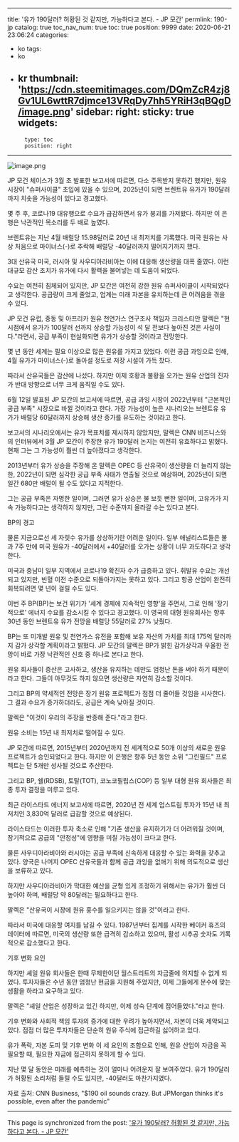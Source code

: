 
---
title: '유가 190달러? 허황된 것 같지만, 가능하다고 본다. - JP 모간'
permlink: 190-jp
catalog: true
toc_nav_num: true
toc: true
position: 9999
date: 2020-06-21 23:06:24
categories:
- ko
tags:
- ko
- kr
thumbnail: 'https://cdn.steemitimages.com/DQmZcR4zj8Gv1UL6wttR7djmce13VRqDy7hh5YRiH3qBQgD/image.png'
sidebar:
    right:
        sticky: true
widgets:
    -
        type: toc
        position: right
---


![image.png](https://cdn.steemitimages.com/DQmZcR4zj8Gv1UL6wttR7djmce13VRqDy7hh5YRiH3qBQgD/image.png)

JP 모건 체이스가 3월 초 발표한 보고서에 따르면, 다소 주목받지 못하긴 했지만, 원유 시장이 "슈퍼사이클" 초입에 있을 수 있으며, 2025년이 되면 브렌트유 유가가 190달러까지 치솟을 가능성이 있다고 경고했다.

 

몇 주 후, 코로나19 대유행으로 수요가 급감하면서 유가 붕괴를 가져왔다. 하지만 이 은행은 낙관적인 목소리를 두 배로 높였다.

 

브렌트유는 지난 4월 배럴당 15.98달러로 20년 내 최저치를 기록했다. 미국 원유는 사상 처음으로 마이너스(-)로 추락해 배럴당 -40달러까지 떨어지기까지 했다.

 

3대 산유국 미국, 러시아 및 사우디아라비아는 이에 대응해 생산량을 대폭 줄였다. 이런 대규모 감산 조치가 유가에 다시 활력을 불어넣는 데 도움이 되었다.

 

수요는 여전히 침체되어 있지만, JP 모간은 여전히 강한 원유 슈퍼사이클이 시작되었다고 생각한다. 공급량이 크게 줄었고, 업계는 미래 자본을 유치하는데 큰 어려움을 겪을 수 있다.

 

JP 모건 유럽, 중동 및 아프리카 원유 천연가스 연구조사 책임자 크리스티안 말렉은 "현시점에서 유가가 100달러 선까지 상승할 가능성이 석 달 전보다 높아진 것은 사실이다."라면서, 공급 부족이 현실화되면 유가가 상승할 것이라고 전망한다.

 

몇 년 동안 세계는 필요 이상으로 많은 원유를 가지고 있었다. 이런 공급 과잉으로 인해, 4월 유가가 마이너스(-)로 돌아설 정도로 저장 시설이 가득 찼다.

 

따라서 산유국들은 감산에 나섰다. 하지만 이제 호황과 불황을 오가는 원유 산업의 진자가 반대 방향으로 너무 크게 움직일 수도 있다.

 

6월 12일 발표된 JP 모간의 보고서에 따르면, 공급 과잉 시장이 2022년부터 "근본적인 공급 부족" 시장으로 바뀔 것이라고 한다. 가장 가능성이 높은 시나리오는 브렌트유 유가가 배럴당 60달러까지 상승해 생산 증가를 유도하는 것이라고 한다.

 

보고서의 시나리오에서는 유가 목표치를 제시하지 않았지만, 말렉은 CNN 비즈니스와의 인터뷰에서 3월 JP 모간이 주장한 유가 190달러 논지는 여전히 유효하다고 밝혔다. 현재 그는 그 가능성이 훨씬 더 높아졌다고 생각한다.

 

2013년부터 유가 상승을 주장해 온 말렉은 OPEC 등 산유국이 생산량을 더 늘리지 않는 한, 2022년이 되면 심각한 공급 부족 사태가 연출될 것으로 예상하며, 2025년이 되면 일간 680만 배럴이 될 수도 있다고 지적한다.

 

그는 공급 부족은 자명한 일이며, 그러면 유가 상승은 불 보듯 뻔한 일이며, 고유가가 지속 가능하다고는 생각하지 않지만, 그런 수준까지 올라갈 수는 있다고 본다.

 

BP의 경고

 

물론 지금으로선 세 자릿수 유가를 상상하기란 어려운 일이다. 일부 애널리스트들은 불과 7주 만에 미국 원유가 -40달러에서 +40달러를 오가는 상황이 너무 과도하다고 생각한다.

 

미국과 중남미 일부 지역에서 코로나19 확진자 수가 급증하고 있다. 휘발유 수요는 개선되고 있지만, 빈혈 이전 수준으로 되돌아가지는 못하고 있다. 그리고 항공 산업이 완전히 회복되려면 몇 년이 걸릴 수도 있다.

 

이번 주 BP(BP)는 보건 위기가 '세계 경제에 지속적인 영향'을 주면서, 그로 인해 '장기적으로' 에너지 수요를 감소시킬 수 있다고 경고했다. 이 영국의 대형 원유회사는 향후 30년 동안 브렌트유 유가 전망을 배럴당 55달러로 27% 낮췄다.

 

BP는 또 미개발 원유 및 천연가스 유전을 포함해 보유 자산의 가치를 최대 175억 달러까지 감가 상각할 계획이라고 밝혔다. JP 모간의 말렉은 BP가 밝힌 감가상각과 우울한 전망이 바로 가장 낙관적인 신호 중 하나로 본다고 한다.

 

원유 회사들이 증산은 고사하고, 생산을 유지하는 데만도 엄청난 돈을 써야 하기 때문이라고 한다. 그들이 아무것도 하지 않으면 생산량은 자연히 감소할 것이다.

 

그리고 BP의 약세적인 전망은 장기 원유 프로젝트가 점점 더 줄어들 것임을 시사한다. 그 결과 수요가 증가하더라도, 공급은 계속 낮아질 것이다.

 

말렉은 "이것이 우리의 주장을 반증해 준다."라고 한다.

 

원유 소비는 15년 내 최저치로 떨어질 수 있다.

 

JP 모간에 따르면, 2015년부터 2020년까지 전 세계적으로 50개 이상의 새로운 원유 프로젝트가 승인되었다고 한다. 하지만 이 은행은 향후 5년 동안 소위 "그린필드" 프로젝트는 단 5개만 성사될 것으로 추산한다.

 

그리고 BP, 쉘(RDSB), 토탈(TOT), 코노코필립스(COP) 등 일부 대형 원유 회사들은 최종 투자 결정을 미루고 있다.

 

최근 라이스타드 에너지 보고서에 따르면, 2020년 전 세계 업스트림 투자가 15년 내 최저치인 3,830억 달러로 급감할 것으로 예상된다.

 

라이스타드는 이러한 투자 축소로 인해 "기존 생산을 유지하기가 더 어려워질 것이며, 장기적으로 공급의 "안정성"에 영향을 미칠 가능성이 크다고 한다.

 

물론 사우디아라비아와 러시아는 공급 부족에 신속하게 대응할 수 있는 화력을 갖추고 있다. 양국은 나머지 OPEC 산유국들과 함께 공급 과잉을 없애기 위해 의도적으로 생산을 보류하고 있다.

 

하지만 사우디아라비아가 막대한 예산을 균형 있게 조정하기 위해서는 유가가 훨씬 더 높아야 하며, 배럴당 약 80달러는 필요하다고 한다.

 

말렉은 "산유국이 시장에 원유 홍수를 일으키지는 않을 것"이라고 한다. 

 

따라서 미국에 대응할 여지를 남길 수 있다. 1987년부터 집계를 시작한 베이커 휴즈의 데이터에 따르면, 미국의 생산량 또한 급격히 감소하고 있으며, 활성 시추공 숫자도 기록적으로 감소했다고 한다.

 

기후 변화 요인

 

하지만 셰일 원유 회사들은 한때 무제한이던 월스트리트의 자금줄에 의지할 수 없게 되었다. 투자자들은 수년 동안 엄청난 현금을 지원해 주었지만, 이제 그들에게 분수에 맞는 생활을 하라고 요구하고 있다.

 

말렉은 "셰일 산업은 성장하고 있긴 하지만, 이제 성숙 단계에 접어들었다."라고 한다. 

 

기후 변화와 사회적 책임 투자의 증가에 대한 우려가 높아지면서, 자본이 더욱 제약되고 있다. 점점 더 많은 투자자들은 단순히 원유 주식에 접근하길 싫어하고 있다. 

 

유가 폭락, 자본 도피 및 기후 변화 이 세 요인의 조합으로 인해, 원유 산업이 자금을 꼭 필요할 때, 필요한 자금에 접근하지 못하게 할 수 있다.

 

지난 몇 달 동안은 미래를 예측하는 것이 얼마나 어려운지 잘 보여주었다. 유가 190달러가 허황된 소리처럼 들릴 수도 있지만, -40달러도 마찬가지였다.

 

자료 출처: CNN Business, "$190 oil sounds crazy. But JPMorgan thinks it's possible, even after the pandemic"

- - -

This page is synchronized from the post: ['유가 190달러? 허황된 것 같지만, 가능하다고 본다. - JP 모간'](https://steemit.com/@pius.pius/190-jp)
